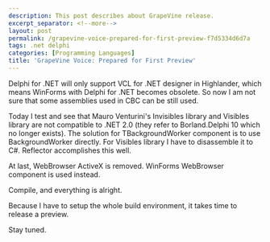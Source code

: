 ```yaml
---
description: This post describes about GrapeVine release.
excerpt_separator: <!--more-->
layout: post
permalink: /grapevine-voice-prepared-for-first-preview-f7d5334d6d7a
tags: .net delphi
categories: [Programming Languages]
title: 'GrapeVine Voice: Prepared for First Preview'
---
```

Delphi for .NET will only support VCL for .NET designer in Highlander, which means WinForms with Delphi for .NET becomes obsolete. So now I am not sure that some assemblies used in CBC can be still used.

Today I test and see that Mauro Venturini's Invisibles library and Visibles library are not compatible to .NET 2.0 (they refer to Borland.Delphi 10 which no longer exists). The solution for TBackgroundWorker component is to use BackgroundWorker directly. For Visibles library I have to disassemble it to C#. Reflector accomplishes this well.

At last, WebBrowser ActiveX is removed. WinForms WebBrowser component is used instead.

Compile, and everything is alright.

Because I have to setup the whole build environment, it takes time to release a preview.

Stay tuned.
<!--more-->